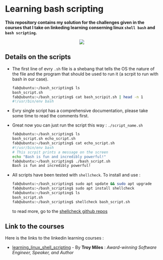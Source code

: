 # Learning bash scripting

**This repository contains my solution for the challenges given in the courses that I take on linkeding learning conserning linux `shell bash` and `bash scripting`.**

<p align="center">
    <img size="400" src="https://res.cloudinary.com/practicaldev/image/fetch/s--v_dooqxw--/c_imagga_scale,f_auto,fl_progressive,h_420,q_auto,w_1000/https://dev-to-uploads.s3.amazonaws.com/uploads/articles/5pumyt0rldtsqsqkop5n.png">
</p>

## Details on the scripts

- The first line of evry `.sh` file is a shebang that tells the OS the nature of the file and the program that should be used to run it (a scrpit to run with bash in our case). 
    ```bash
    fab@ubuntu:~/bash_scripting$ ls
    bash_script.sh
    fab@ubuntu:~/bash_scripting$ cat bash_scripit.sh | head -n 1
    #!/usr/bin/env bash
    ```
- Evry single script has a comprehensive documentation, please take some time to read the comments first.

- Great now you can just run the script this way : `./script_name.sh`
    ```bash
    fab@ubuntu:~/bash_scripting$ ls
    bash_script.sh echo_script.sh
    fab@ubuntu:~/bash_scripting$ cat echo_script.sh
    #!/usr/bin/env bash
    # This scrpit prints a message on the screen
    echo "Bash is fun and incredibly powerful!"
    fab@ubuntu:~/bash_scripting$ ./bash_script.sh
    Bash is fun and incredibly powerful!
    ```
- All scripts have been tested with `shellcheck`. To install and use : 
    ```bash
    fab@ubuntu:~/bash_scripting$ sudo apt update && sudo apt upgrade
    fab@ubuntu:~/bash_scripting$ sudo apt install shellcheck
    fab@ubuntu:~/bash_scripting$ ls
    bash_script.sh
    fab@ubuntu:~/bash_scripting$ shellcheck bash_script.sh
    ```
    to read more, go to the [shellcheck github repos](https://github.com/koalaman/shellcheck)

## Link to the courses

Here is the links to the linkedin learning courses :

- [learning_linux_shell_scripting](https://www.linkedin.com/learning/learning-linux-shell-scripting-2018/) - By **Troy Miles** : *Award-winning Software Engineer, Speaker, and Author*
